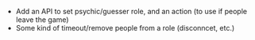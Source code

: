 - Add an API to set psychic/guesser role, and an action (to use if people leave the game)
- Some kind of timeout/remove people from a role (disconncet, etc.)